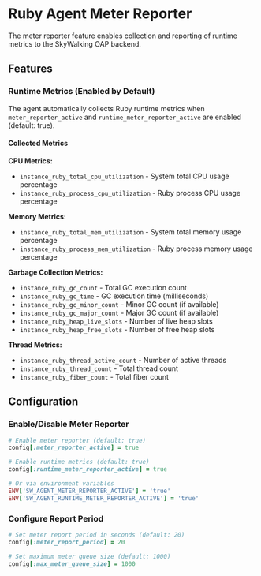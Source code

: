# Ruby Agent Meter Reporter

The meter reporter feature enables collection and reporting of runtime metrics to the SkyWalking OAP backend.

## Features

### Runtime Metrics (Enabled by Default)

The agent automatically collects Ruby runtime metrics when `meter_reporter_active` and `runtime_meter_reporter_active` are enabled (default: true).

#### Collected Metrics

**CPU Metrics:**
- `instance_ruby_total_cpu_utilization` - System total CPU usage percentage
- `instance_ruby_process_cpu_utilization` - Ruby process CPU usage percentage

**Memory Metrics:**
- `instance_ruby_total_mem_utilization` - System total memory usage percentage
- `instance_ruby_process_mem_utilization` - Ruby process memory usage percentage

**Garbage Collection Metrics:**
- `instance_ruby_gc_count` - Total GC execution count
- `instance_ruby_gc_time` - GC execution time (milliseconds)
- `instance_ruby_gc_minor_count` - Minor GC count (if available)
- `instance_ruby_gc_major_count` - Major GC count (if available)
- `instance_ruby_heap_live_slots` - Number of live heap slots
- `instance_ruby_heap_free_slots` - Number of free heap slots

**Thread Metrics:**
- `instance_ruby_thread_active_count` - Number of active threads
- `instance_ruby_thread_count` - Total thread count
- `instance_ruby_fiber_count` - Total fiber count

## Configuration

### Enable/Disable Meter Reporter

```ruby
# Enable meter reporter (default: true)
config[:meter_reporter_active] = true

# Enable runtime metrics (default: true)
config[:runtime_meter_reporter_active] = true

# Or via environment variables
ENV['SW_AGENT_METER_REPORTER_ACTIVE'] = 'true'
ENV['SW_AGENT_RUNTIME_METER_REPORTER_ACTIVE'] = 'true'
```

### Configure Report Period

```ruby
# Set meter report period in seconds (default: 20)
config[:meter_report_period] = 20

# Set maximum meter queue size (default: 1000)
config[:max_meter_queue_size] = 1000
```
